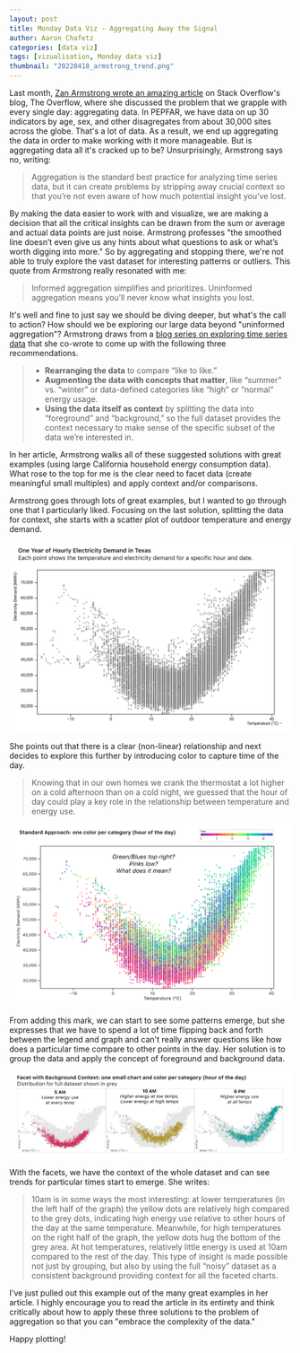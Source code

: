 ```yaml
---
layout: post
title: Monday Data Viz - Aggregating Away the Signal
author: Aaron Chafetz
categories: [data viz]
tags: [vizualisation, Monday data viz]
thumbnail: "20220418_armstrong_trend.png"
---
```


Last month, [Zan Armstrong wrote an amazing article](https://stackoverflow.blog/2022/03/03/stop-aggregating-away-the-signal-in-your-data/) on Stack Overflow's blog, The Overflow, where she discussed the problem that we grapple with every single day: aggregating data. In PEPFAR, we have data on up 30 indicators by age, sex, and other disagregates from about 30,000 sites across the globe. That's a lot of data. As a result, we end up aggregating the data in order to make working with it more manageable. But is aggregating data all it's cracked up to be? Unsurprisingly, Armstrong says no, writing:

> Aggregation is the standard best practice for analyzing time series data, but it can create problems by stripping away crucial context so that you’re not even aware of how much potential insight you’ve lost.

By making the data easier to work with and visualize, we are making a decision that all the critical insights can be drawn from the sum or average and actual data points are just noise. Armstrong professes "the smoothed line doesn’t even give us any hints about what questions to ask or what’s worth digging into more."  So by aggregating and stopping there, we're not able to truly explore the vast dataset for interesting patterns or outliers. This quote from Armstrong really resonated with me: 

> Informed aggregation simplifies and prioritizes. Uninformed aggregation means you’ll never know what insights you lost.

It's well and fine to just say we should be diving deeper, but what's the call to action? How should we be exploring our large data beyond "uninformed aggregation"? Armstrong draws from a [blog series on exploring time series data](https://observablehq.com/@observablehq/analyzing-time-series-data) that she co-wrote to come up with the following three recommendations. 

> - **Rearranging the data** to compare “like to like.”
> - **Augmenting the data with concepts that matter**, like “summer” vs. “winter” or data-defined categories like “high” or “normal” energy usage.
> - **Using the data itself as context** by splitting the data into “foreground” and “background,” so the full dataset provides the context necessary to make sense of the specific subset of the data we’re interested in.

In her article, Armstrong walks all of these suggested solutions with great examples (using large California household energy consumption data). What rose to the top for me is the clear need to facet data (create meaningful small multiples) and apply context and/or comparisons. 

Armstrong goes through lots of great examples, but I wanted to go through one that I particularly liked. Focusing on the last solution, splitting the data for context, she starts with a scatter plot of outdoor temperature and energy demand.

![scatter plot of outside temperature and electricity demand](/assets/img/posts/20220418_armstrong_scatterplot.png)

She points out that there is a clear (non-linear) relationship and next decides to explore this further by introducing color to capture time of the day.

> Knowing that in our own homes we crank the thermostat a lot higher on a cold afternoon than on a cold night, we guessed that the hour of day could play a key role in the relationship between temperature and energy use.

![scatter plot of outside temperature and electricity demand colored by hour of the day](/assets/img/posts/20220418_armstrong_scatterplot-color.png)

From adding this mark, we can start to see some patterns emerge, but she expresses that we have to spend a lot of time flipping back and forth between the legend and graph and can't really answer questions like how does a particular time compare to other points in the day. Her solution is to group the data and apply the concept of foreground and background data.

![scatter plot of outside temperature and electricity demand faceted by three periods](/assets/img/posts/20220418_armstrong_scatterplot-color-facets.png)

With the facets, we have the context of the whole dataset and can see trends for particular times start to emerge. She writes:

> 10am is in some ways the most interesting: at lower temperatures (in the left half of the graph) the yellow dots are relatively high compared to the grey dots, indicating high energy use relative to other hours of the day at the same temperature. Meanwhile, for high temperatures on the right half of the graph, the yellow dots hug the bottom of the grey area. At hot temperatures, relatively little energy is used at 10am compared to the rest of the day. This type of insight is made possible not just by grouping, but also by using the full “noisy” dataset as a consistent background providing context for all the faceted charts. 

I've just pulled out this example out of the many great examples in her article. I highly encourage you to read the article in its entirety and think critically about how to apply these three solutions to the problem of aggregation so that you can "embrace the complexity of the data."

Happy plotting!